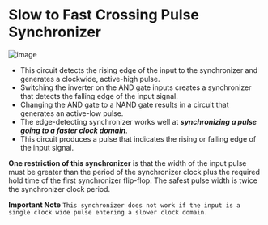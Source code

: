 # Slow to Fast Crossing Pulse Synchronizer


![image](https://github.com/MahmouodMagdi/Clock-Domain-Crossing-Synchronizers/assets/72949261/63474fdf-df03-4f36-8dc9-66f90e14bd63)


- This circuit detects the rising edge of the input to the synchronizer and generates a clockwide, active-high pulse.
- Switching the inverter on the AND gate inputs creates a synchronizer that detects the falling edge of the input signal.
- Changing the AND gate to a NAND gate results in a circuit that generates an active-low pulse.
- The edge-detecting synchronizer works well at ***synchronizing a pulse going to a faster clock domain***.
- This circuit produces a pulse that indicates the rising or falling edge of the input signal. 

**One restriction of this synchronizer** is that the width of the input pulse must be greater than the period of the synchronizer clock plus the required hold time of the first synchronizer flip-flop. 
The safest pulse width is twice the synchronizer clock period. 

**Important Note** ```This synchronizer does not work if the input is a single clock wide pulse entering a slower clock domain.```
